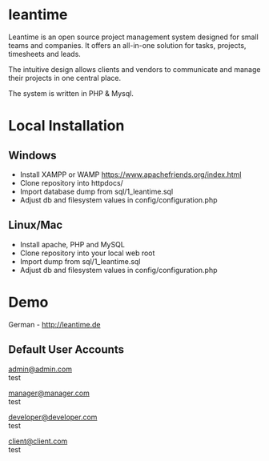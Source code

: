 # leantime

Leantime is an open source project management system designed for 
small teams and companies. It offers an all-in-one solution for tasks, 
projects, timesheets and leads.  

The intuitive design allows clients and vendors to communicate and manage 
their projects in one central place. 

The system is written in PHP & Mysql.

Local Installation
==================

Windows
-------
- Install XAMPP or WAMP https://www.apachefriends.org/index.html
- Clone repository into httpdocs/
- Import database dump from sql/1_leantime.sql
- Adjust db and filesystem values in config/configuration.php

Linux/Mac
---------
- Install apache, PHP and MySQL
- Clone repository into your local web root
- Import dump from sql/1_leantime.sql
- Adjust db and filesystem values in config/configuration.php

Demo
====
German - http://leantime.de

Default User Accounts
------------------

admin@admin.com<br />
test

manager@manager.com<br />
test

developer@developer.com<br />
test

client@client.com<br />
test

